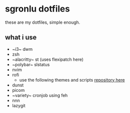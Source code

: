# sgronlu dotfiles

these are my dotfiles, simple enough.
## what i use
- ~i3~ dwm
- zsh
- ~alacritty~ st (uses flexipatch here)
- ~polybar~ slstatus
- nvim
- rofi
  - use the following themes and scripts [repository here](https://github.com/adi1090x/rofi/tree/master) 
- dunst 
- picom
- ~variety~ cronjob using feh
- nnn
- lazygit

